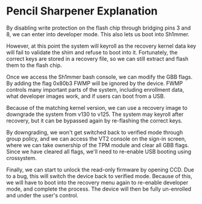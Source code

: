 # Pencil Sharpener Explanation 
By disabling write protection on the flash chip through bridging pins 3 and 8, we can enter into developer mode. This also lets us boot into Sh1mmer.

However, at this point the system will keyroll as the recovery kernel data key will fail to validate the shim and refuse to boot into it. Fortunately, the correct keys are stored in a recovery file, so we can still extract and flash them to the flash chip.

Once we access the Sh1mmer bash console, we can modify the GBB flags. By adding the flag 0x80b3 FWMP will be ignored by the device. FWMP controls many important parts of the system, including enrollment data, what developer images work, and if users can boot from a USB.

Because of the matching kernel version, we can use a recovery image to downgrade the system from v130 to v125. The system may keyroll after recovery, but it can be bypassed again by re-flashing the correct keys.

By downgrading, we won't get switched back to verified mode through group policy, and we can access the VT2 console on the sign-in screen, where we can take ownership of the TPM module and clear all GBB flags. Since we have cleared all flags, we'll need to re-enable USB booting using crossystem.

Finally, we can start to unlock the read-only firmware by opening CCD. Due to a bug, this will switch the device back to verified mode. Because of this, we will have to boot into the recovery menu again to re-enable developer mode, and complete the process. The device will then be fully un-enrolled and under the user's control.
